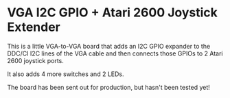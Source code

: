 # VGA I2C GPIO + Atari 2600 Joystick Extender

This is a little VGA-to-VGA board that adds an I2C GPIO expander to the DDC/CI I2C lines of the VGA cable and 
then connects those GPIOs to 2 Atari 2600 joystick ports.

It also adds 4 more switches and 2 LEDs.

The board has been sent out for production, but hasn't been tested yet!

